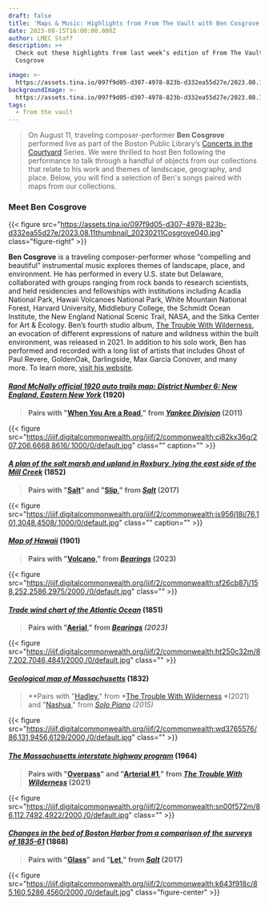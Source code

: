 ```yaml
---
draft: false
title: 'Maps & Music: Highlights from From The Vault with Ben Cosgrove'
date: 2023-08-15T16:00:00.000Z
author: LMEC Staff
description: >+
  Check out these highlights from last week’s edition of From The Vault with Ben
  Cosgrove

image: >-
  https://assets.tina.io/097f9d05-d307-4978-823b-d332ea55d27e/2023.08.11thumbnail_20230211Cosgrove040.jpg
backgroundImage: >-
  https://assets.tina.io/097f9d05-d307-4978-823b-d332ea55d27e/2023.08.11thumbnail_20230211Cosgrove040.jpg
tags:
  - from the vault
---
```


> On August 11, traveling composer-performer **Ben Cosgrove** performed live as part of the Boston Public Library’s [Concerts in the Courtyard](https://bpl.bibliocommons.com/events/64591a53ea132336001b43f6) Series. We were thrilled to host Ben following the performance to talk through a handful of objects from our collections that relate to his work and themes of landscape, geography, and place. Below, you will find a selection of Ben's songs paired with maps from our collections.

### Meet Ben Cosgrove

{{< figure src="https://assets.tina.io/097f9d05-d307-4978-823b-d332ea55d27e/2023.08.11thumbnail_20230211Cosgrove040.jpg" class="figure-right" >}}

**Ben Cosgrove** is a traveling composer-performer whose “compelling and beautiful” instrumental music explores themes of landscape, place, and environment. He has performed in every U.S. state but Delaware, collaborated with groups ranging from rock bands to research scientists, and held residencies and fellowships with institutions including Acadia National Park, Hawaii Volcanoes National Park, White Mountain National Forest, Harvard University, Middlebury College, the Schmidt Ocean Institute, the New England National Scenic Trail, NASA, and the Sitka Center for Art & Ecology. Ben’s fourth studio album, [The Trouble With Wilderness](https://bencosgrove.bandcamp.com/album/the-trouble-with-wilderness), an evocation of different expressions of nature and wildness within the built environment, was released in 2021. In addition to his solo work, Ben has performed and recorded with a long list of artists that includes Ghost of Paul Revere, GoldenOak, Darlingside, Max García Conover, and many more. To learn more, [visit his website](https://www.bencosgrove.com/).

#### *[Rand McNally official 1920 auto trails map: District Number 6: New England, Eastern New York](https://collections.leventhalmap.org/search/commonwealth:cj82kx356)* (1920)

> **Pairs with "[When You Are a Road](https://bencosgrove.bandcamp.com/track/when-you-are-a-road)," from *[Yankee Division](https://bencosgrove.bandcamp.com/album/yankee-division)* (2011)**

{{< figure src="https://iiif.digitalcommonwealth.org/iiif/2/commonwealth:cj82kx36g/207,206,6668,8616/,1000/0/default.jpg" class="" caption="" >}}

#### *[A plan of the salt marsh and upland in Roxbury, lying the east side of the Mill Creek](https://collections.leventhalmap.org/search/commonwealth:js956j178)* (1852)

> **Pairs with "[Salt](https://bencosgrove.bandcamp.com/track/salt)" and "[Slip](https://bencosgrove.bandcamp.com/track/slip)," from *[Salt](https://bencosgrove.bandcamp.com/album/salt)* (2017)**

{{< figure src="https://iiif.digitalcommonwealth.org/iiif/2/commonwealth:js956j18j/76,101,3048,4508/,1000/0/default.jpg" class="" caption="" >}}

#### *[Map of Hawaii](https://collections.leventhalmap.org/search/commonwealth:cr56r708p)* (1901)

> **Pairs with "[Volcano](https://bencosgrove.bandcamp.com/track/volcano)," from *[Bearings](https://bencosgrove.bandcamp.com/album/bearings)* (2023)**

{{< figure src="https://iiif.digitalcommonwealth.org/iiif/2/commonwealth:sf26cb87j/158,252,2586,2975/2000,/0/default.jpg" class="" >}}

#### *[Trade wind chart of the Atlantic Ocean](https://collections.leventhalmap.org/search/commonwealth:ht250c31b)* (1851)

> **Pairs with "[Aerial](https://bencosgrove.bandcamp.com/track/aerial)," from *[Bearings](https://bencosgrove.bandcamp.com/album/bearings) (2023)***

{{< figure src="https://iiif.digitalcommonwealth.org/iiif/2/commonwealth:ht250c32m/87,202,7046,4841/2000,/0/default.jpg" class="" >}}

#### *[Geological map of Massachusetts](https://collections.leventhalmap.org/search/commonwealth:wd376556x)* (1832)

> **Pairs with "[Hadley](https://bencosgrove.bandcamp.com/track/hadley)," from *[The Trouble With Wilderness](https://bencosgrove.bandcamp.com/album/the-trouble-with-wilderness) *(2021) and "[Nashua](https://bencosgrove.bandcamp.com/track/nashua-live-solo-version)," from *[Solo Piano](https://bencosgrove.bandcamp.com/album/solo-piano-live) *(2015)**

{{< figure src="https://iiif.digitalcommonwealth.org/iiif/2/commonwealth:wd3765576/86,131,9456,6129/2000,/0/default.jpg" class="" >}}

#### *[The Massachusetts interstate highway program](https://collections.leventhalmap.org/search/commonwealth:p841cs038)* (1964)

> **Pairs with "[Overpass](https://bencosgrove.bandcamp.com/track/overpass)" and "[Arterial #1](https://bencosgrove.bandcamp.com/track/arterial-1)," from *[The Trouble With Wilderness](https://bencosgrove.bandcamp.com/album/the-trouble-with-wilderness)* (2021)**

{{< figure src="https://iiif.digitalcommonwealth.org/iiif/2/commonwealth:sn00f572m/86,112,7492,4922/2000,/0/default.jpg" class="" >}}

#### *[Changes in the bed of Boston Harbor from a comparison of the surveys of 1835-61](https://collections.leventhalmap.org/search/commonwealth:3f4633699)* (1868)

> **Pairs with "[Glass](https://bencosgrove.bandcamp.com/track/glass)" and "[Let](https://bencosgrove.bandcamp.com/track/let)," from *[Salt](https://bencosgrove.bandcamp.com/album/salt)* (2017)**

{{< figure src="https://iiif.digitalcommonwealth.org/iiif/2/commonwealth:k643f918c/85,160,5286,4560/2000,/0/default.jpg" class="figure-center" >}}
